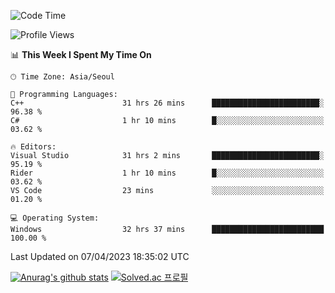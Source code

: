 <!--START_SECTION:waka-->
![Code Time](http://img.shields.io/badge/Code%20Time-89%20hrs%2049%20mins-blue)

![Profile Views](http://img.shields.io/badge/Profile%20Views-0-blue)

📊 **This Week I Spent My Time On** 

```text
🕑︎ Time Zone: Asia/Seoul

💬 Programming Languages: 
C++                      31 hrs 26 mins      ████████████████████████░   96.38 % 
C#                       1 hr 10 mins        █░░░░░░░░░░░░░░░░░░░░░░░░   03.62 % 

🔥 Editors: 
Visual Studio            31 hrs 2 mins       ████████████████████████░   95.19 % 
Rider                    1 hr 10 mins        █░░░░░░░░░░░░░░░░░░░░░░░░   03.62 % 
VS Code                  23 mins             ░░░░░░░░░░░░░░░░░░░░░░░░░   01.20 % 

💻 Operating System: 
Windows                  32 hrs 37 mins      █████████████████████████   100.00 % 
```


 Last Updated on 07/04/2023 18:35:02 UTC
<!--END_SECTION:waka-->
[![Anurag's github stats](https://github-readme-stats.vercel.app/api?username=heosumin518)](https://github.com/anuraghazra/github-readme-stats)
[![Solved.ac
프로필](http://mazassumnida.wtf/api/v2/generate_badge?boj=heosumin)](https://solved.ac/heosumin)
